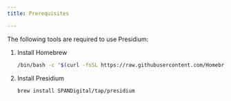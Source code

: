 ```yaml
---
title: Prerequisites

---
```


The following tools are required to use Presidium:

1. Install Homebrew

    ```bash
    /bin/bash -c "$(curl -fsSL https://raw.githubusercontent.com/Homebrew/install/HEAD/install.sh)"
    ```

2. Install Presidium
   
    ```bash
    brew install SPANDigital/tap/presidium
    ```
